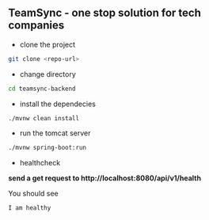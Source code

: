 ## TeamSync - one stop solution for tech companies


* clone the project

```bash
git clone <repo-url>
```

* change directory
```bash
cd teamsync-backend
```

* install the dependecies

```bash
./mvnw clean install
```

* run the tomcat server

```bash
./mvnw spring-boot:run
```

* healthcheck

**send a get request to http://localhost:8080/api/v1/health**

You should see 

```bash
I am healthy
```


